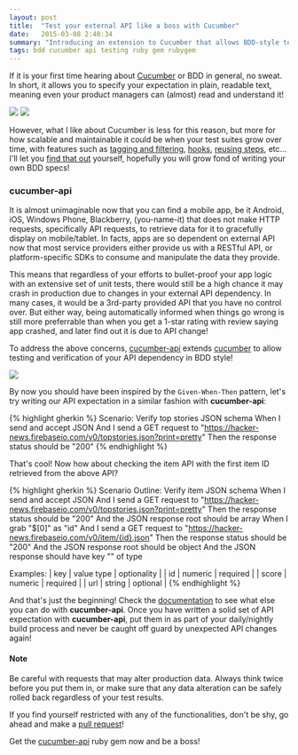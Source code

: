 ```yaml
---
layout: post
title:  "Test your external API like a boss with Cucumber"
date:   2015-03-08 2:40:34
summary: "Introducing an extension to Cucumber that allows BDD-style testing of API"
tags: bdd cucumber api testing ruby gem rubygem
---
```


If it is your first time hearing about [Cucumber](https://cukes.info/) or BDD in general, no sweat. In short, it allows you to specify your expectation in plain, readable text, meaning even your product managers can (almost) read and understand it!

<img src="https://cukes.info/images/feature.png" class="img-responsive center-block" />

<img src="https://cukes.info/images/pending.png" class="img-responsive center-block" />

However, what I like about Cucumber is less for this reason, but more for how scalable and maintainable it could be when your test suites grow over time, with features such as [tagging and filtering](https://github.com/cucumber/cucumber/wiki/Tags), [hooks](https://github.com/cucumber/cucumber/wiki/Hooks), [reusing steps](https://github.com/cucumber/cucumber/wiki/Calling-Steps-from-Step-Definitions), etc... I'll let you [find that out](https://github.com/cucumber/cucumber/wiki) yourself, hopefully you will grow fond of writing your own BDD specs!

### cucumber-api

It is almost unimaginable now that you can find a mobile app, be it Android, iOS, Windows Phone, Blackberry, (you-name-it) that does not make HTTP requests, specifically API requests, to retrieve data for it to gracefully display on mobile/tablet. In facts, apps are so dependent on external API now that most service providers either provide us with a RESTful API, or platform-specific SDKs to consume and manipulate the data they provide.

This means that regardless of your efforts to bullet-proof your app logic with an extensive set of unit tests, there would still be a high chance it may crash in production due to changes in your external API dependency. In many cases, it would be a 3rd-party provided API that you have no control over. But either way, being automatically informed when things go wrong is still more preferrable than when you get a 1-star rating with review saying app crashed, and later find out it is due to API change!

To address the above concerns, [cucumber-api](https://rubygems.org/gems/cucumber-api) extends [cucumber](https://github.com/cucumber/cucumber) to allow testing and verification of your API dependency in BDD style!

<a href="https://rubygems.org/gems/cucumber-api"><img src="https://ruby-gem-downloads-badge.herokuapp.com/cucumber-api?type=total" class="center-block" /></a>

By now you should have been inspired by the `Given-When-Then` pattern, let's try writing our API expectation in a similar fashion with **cucumber-api**:

{% highlight gherkin %}
Scenario: Verify top stories JSON schema
  When I send and accept JSON
  And I send a GET request to "https://hacker-news.firebaseio.com/v0/topstories.json?print=pretty"
  Then the response status should be "200"
{% endhighlight %}

That's cool! Now how about checking the item API with the first item ID retrieved from the above API?

{% highlight gherkin %}
Scenario Outline: Verify item JSON schema
  When I send and accept JSON
  And I send a GET request to "https://hacker-news.firebaseio.com/v0/topstories.json?print=pretty"
  Then the response status should be "200"
  And the JSON response root should be array
  When I grab "$[0]" as "id"
  And I send a GET request to "https://hacker-news.firebaseio.com/v0/item/{id}.json"
  Then the response status should be "200"
  And the JSON response root should be object
  And the JSON response should have <optionality> key "<key>" of type <value type>
  
  Examples:
    | key   | value type | optionality |
    | id    | numeric    | required    |
    | score | numeric    | required    |
    | url   | string     | optional    |
{% endhighlight %}

And that's just the beginning! Check the [documentation](https://github.com/hidroh/cucumber-api) to see what else you can do with **cucumber-api**. Once you have written a solid set of API expectation with **cucumber-api**, put them in as part of your daily/nightly build process and never be caught off guard by unexpected API changes again!  

<div class="bs-callout bs-callout-warning">
  <h4>Note</h4>
  Be careful with requests that may alter production data. Always think twice before you put them in, or make sure that any data alteration can be safely rolled back regardless of your test results.
</div>

If you find yourself restricted with any of the functionalities, don't be shy, go ahead and make a [pull request](https://github.com/hidroh/cucumber-api/pulls)!

Get the [cucumber-api](https://rubygems.org/gems/cucumber-api) ruby gem now and be a boss!